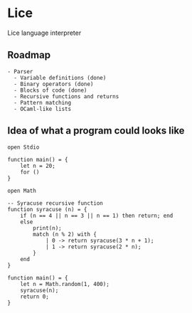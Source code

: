 # Lice
Lice language interpreter


## Roadmap
    - Parser
      - Variable definitions (done)
      - Binary operators (done)
      - Blocks of code (done)
      - Recursive functions and returns
      - Pattern matching
      - OCaml-like lists

## Idea of what a program could looks like

```
open Stdio

function main() = {
    let n = 20;
    for ()
}

```

```
open Math

-- Syracuse recursive function
function syracuse (n) = {
    if (n == 4 || n == 3 || n == 1) then return; end
    else
        print(n);
        match (n % 2) with {
            | 0 -> return syracuse(3 * n + 1);
            | 1 -> return syracuse(2 * n);
        }
    end
}

function main() = {
    let n = Math.random(1, 400);
    syracuse(n);
    return 0;
}
```
